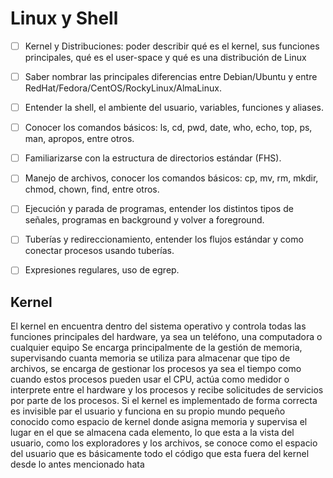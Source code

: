 # Linux y Shell

- [ ] Kernel y Distribuciones: poder describir qué es el kernel, sus funciones principales, qué es el user-space y qué es una distribución de Linux
- [ ] Saber nombrar las principales diferencias entre Debian/Ubuntu y entre RedHat/Fedora/CentOS/RockyLinux/AlmaLinux.
- [ ] Entender la shell, el ambiente del usuario, variables, funciones y aliases.
- [ ] Conocer los comandos básicos: ls, cd, pwd, date, who, echo, top, ps, man, apropos, entre otros.
- [ ] Familiarizarse con la estructura de directorios estándar (FHS).
- [ ] Manejo de archivos, conocer los comandos básicos: cp, mv, rm, mkdir, chmod, chown, find, entre otros.
- [ ] Ejecución y parada de programas, entender los distintos tipos de señales, programas en background y volver a foreground.
- [ ] Tuberías y redireccionamiento, entender los flujos estándar y como conectar procesos usando tuberías.
- [ ] Expresiones regulares, uso de egrep.


## Kernel

El kernel en encuentra dentro del sistema operativo y controla todas las funciones principales del hardware, ya sea un teléfono, una computadora o cualquier equipo
Se encarga principalmente de la gestión de memoria, supervisando cuanta memoria se utiliza para almacenar que tipo de archivos, se encarga de gestionar los procesos ya sea el tiempo como cuando estos procesos pueden usar el CPU, actúa como medidor o interprete entre el hardware y los procesos y recibe solicitudes de servicios por parte de los procesos.
Si el kernel es implementado de forma correcta es invisible par el usuario y funciona en su propio mundo pequeño conocido como espacio de kernel  donde asigna memoria y supervisa el lugar en el que se almacena cada elemento, lo que esta a la vista del usuario, como los exploradores y los archivos, se conoce como el espacio del usuario que es básicamente todo el código que esta fuera del kernel desde lo antes mencionado hata 